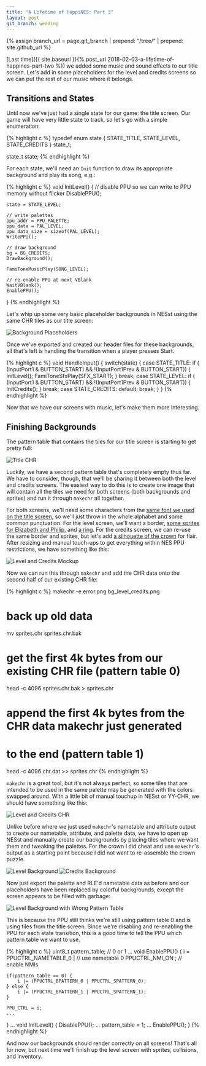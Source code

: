 ```yaml
---
title: "A Lifetime of HappiNES: Part 3"
layout: post
git_branch: wedding
---
```


{% assign branch_url = page.git_branch | prepend: "/tree/" | prepend: site.github_url %}

[Last time]({{ site.baseurl }}{% post_url 2018-02-03-a-lifetime-of-happines-part-two %}) we added some music and sound effects to our title screen.
Let's add in some placeholders for the level and credits screens so we can put the rest of our music where it belongs.

## Transitions and States

Until now we've just had a single state for our game: the title screen.
Our game will have very little state to track, so let's go with a simple enumeration:

{% highlight c %}
typedef enum state {
    STATE_TITLE,
    STATE_LEVEL,
    STATE_CREDITS
} state_t;

state_t state;
{% endhighlight %}

For each state, we'll need an `Init` function to draw its appropriate background and play its song, e.g.:

{% highlight c %}
void InitLevel() {
    // disable PPU so we can write to PPU memory without flicker
    DisablePPU();

    state = STATE_LEVEL;

    // write palettes
    ppu_addr = PPU_PALETTE;
    ppu_data = PAL_LEVEL;
    ppu_data_size = sizeof(PAL_LEVEL);
    WritePPU();

    // draw background
    bg = BG_CREDITS;
    DrawBackground();

    FamiToneMusicPlay(SONG_LEVEL);

    // re-enable PPU at next VBlank
    WaitVBlank();
    EnablePPU();
}
{% endhighlight %}


Let's whip up some very basic placeholder backgrounds in NESst using the same CHR tiles as our title screen:

![Background Placeholders]({{site.baseurl}}/images/wedding/placeholders.png)

Once we've exported and created our header files for these backgrounds, all that's left is handling the transition when a player presses Start.

{% highlight c %}
void HandleInput() {
    switch(state) {
    case STATE_TITLE:
        if ( (InputPort1 & BUTTON_START) &&
            !(InputPort1Prev & BUTTON_START)) {
            InitLevel();
            FamiToneSfxPlay(SFX_START);
        }
        break;
    case STATE_LEVEL:
        if ( (InputPort1 & BUTTON_START) &&
            !(InputPort1Prev & BUTTON_START)) {
            InitCredits();
        }
        break;
    case STATE_CREDITS:
    default:
        break;
    }
}
{% endhighlight %}

Now that we have our screens with music, let's make them more interesting.

## Finishing Backgrounds

The pattern table that contains the tiles for our title screen is starting to get pretty full:

![Title CHR]({{site.baseurl}}/images/wedding/chr_title.png)

Luckily, we have a second pattern table that's completely empty thus far.
We have to consider, though, that we'll be sharing it between both the level and credits screens.
The easiest way to do this is to create one image that will contain all the tiles we need for both screens (both backgrounds and sprites) and run it through `makechr` all together.

For both screens, we'll need some characters from the [same font we used on the title screen](https://fontstruct.com/fontstructions/show/1205992/8_bit_6x6_nostalgia), so we'll just throw in the whole alphabet and some common punctuation.
For the level screen, we'll want a border, [some sprites for Elizabeth and Philip](https://opengameart.org/content/nes-style-rpg-characters), and [a ring](https://alexchanyan.itch.io/16x16-rpg-item-pack).
For the credits screen, we can re-use the same border and sprites, but let's add [a silhouette of the crown]({{site.baseurl}}/images/wedding/crown_clipart.png) for flair.
After resizing and manual touch-ups to get everything within NES PPU restrictions, we have something like this:

![Level and Credits Mockup]({{site.baseurl}}/images/wedding/bg_level_credits.png)

Now we can run this through `makechr` and add the CHR data onto the second half of our existing CHR file:

{% highlight c %}
makechr -e error.png bg_level_credits.png
# back up old data
mv sprites.chr sprites.chr.bak
# get the first 4k bytes from our existing CHR file (pattern table 0)
head -c 4096 sprites.chr.bak > sprites.chr
# append the first 4k bytes from the CHR data makechr just generated
# to the end (pattern table 1)
head -c 4096 chr.dat >> sprites.chr
{% endhighlight %}

`makechr` is a great tool, but it's not always perfect, so some tiles that are intended to be used in the same palette may be generated with the colors swapped around.
With a little bit of manual touchup in NESst or YY-CHR, we should have something like this:

![Level and Credits CHR]({{site.baseurl}}/images/wedding/chr_level_credits.png)

Unlike before where we just used `makechr`'s nametable and attribute output to create our nametable, attribute, and palette data, we have to open up NESst and manually create our backgrounds by placing tiles where we want them and tweaking the palettes.
For the crown I did cheat and use `makechr`'s output as a starting point because I did not want to re-assemble the crown puzzle.

![Level Background]({{site.baseurl}}/images/wedding/bg_level.png)
![Credits Background]({{site.baseurl}}/images/wedding/bg_credits.png)

Now just export the palette and RLE'd nametable data as before and our placeholders have been replaced by colorful backgrounds, except the screen appears to be filled with garbage:

![Level Background with Wrong Pattern Table]({{site.baseurl}}/images/wedding/bg_level_wrong_pattern_table.png)

This is because the PPU still thinks we're still using pattern table 0 and is using tiles from the title screen.
Since we're disabling and re-enabling the PPU for each state transition, this is a good time to tell the PPU which pattern table we want to use.

{% highlight c %}
uint8_t pattern_table; // 0 or 1
...
void EnablePPU() {
    i = PPUCTRL_NAMETABLE_0 | // use nametable 0
        PPUCTRL_NMI_ON      ; // enable NMIs

    if(pattern_table == 0) {
        i |= (PPUCTRL_BPATTERN_0 | PPUCTRL_SPATTERN_0);
    } else {
        i |= (PPUCTRL_BPATTERN_1 | PPUCTRL_SPATTERN_1);
    }

    PPU_CTRL = i;
    ...
}
...
void InitLevel() {
    DisablePPU();
    ...
    pattern_table = 1;
    ...
    EnablePPU();
}
{% endhighlight %}

And now our backgrounds should render correctly on all screens!
That's all for now, but next time we'll finish up the level screen with sprites, collisions, and inventory.

